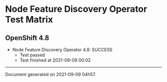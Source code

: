 
Node Feature Discovery Operator Test Matrix
===========================================

OpenShift 4.8
-------------


* Node Feature Discovery Operator 4.8: SUCCESS
  - Test passed
  - Test finished at 2021-09-09 00:02


---
Document generated on 2021-09-09 04h57.
